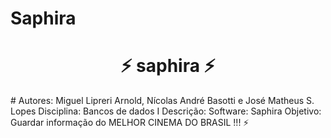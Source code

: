 # Saphira
<h1 align="center"> ⚡ saphira ⚡ </h1>
# Autores: Miguel Lipreri Arnold, Nícolas André Basotti e José Matheus S. Lopes
	Disciplina: Bancos de dados I
	Descrição: Software: Saphira 
		   Objetivo: Guardar informação do MELHOR CINEMA DO BRASIL !!! ⚡
